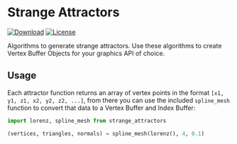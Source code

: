 # Strange Attractors

[![Download][download-img]][download-url]
[![License][license-img]][license-url]

Algorithms to generate strange attractors. Use these algorithms to create Vertex Buffer Objects for your graphics API of choice.

## Usage

Each attractor function returns an array of vertex points in the format `[x1, y1, z1, x2, y2, z2, ...]`, from there you can use the included `spline_mesh` function to convert that data to a Vertex Buffer and Index Buffer:

```py
import lorenz, spline_mesh from strange_attractors

(vertices, triangles, normals) = spline_mesh(lorenz(), 4, 0.1)
  ```

[license-img]: http://img.shields.io/:license-unlicense-blue.svg?style=flat-square
[license-url]: http://unlicense.org/
[download-img]: http://img.shields.io/:download-🡣-gray.svg?style=flat-square
[download-url]: https://github.com/alaingalvan/strange-attractors/archive/master.zip